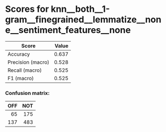 # Scores for knn__both__1-gram__finegrained__lemmatize__none__sentiment_features__none
|      Score      |Value|
|-----------------|----:|
|Accuracy         |0.637|
|Precision (macro)|0.528|
|Recall (macro)   |0.525|
|F1 (macro)       |0.525|

### Confusion matrix:
|OFF|NOT|
|--:|--:|
| 65|175|
|137|483|

